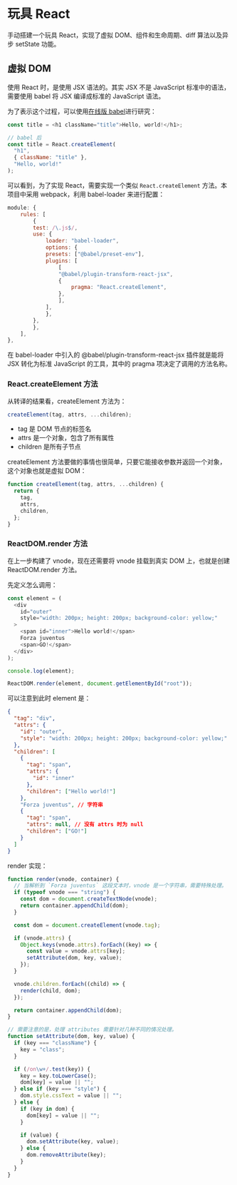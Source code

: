 # 玩具 React

手动搭建一个玩具 React，实现了虚拟 DOM、组件和生命周期、diff 算法以及异步 setState 功能。

## 虚拟 DOM

使用 React 时，是使用 JSX 语法的。其实 JSX 不是 JavaScript 标准中的语法，需要使用 babel 将 JSX 编译成标准的 JavaScript 语法。

为了表示这个过程，可以使用[在线版 babel](https://babeljs.io/repl)进行研究：

```javascript
const title = <h1 className="title">Hello, world!</h1>;

// babel 后
const title = React.createElement(
  "h1",
  { className: "title" },
  "Hello, world!"
);
```

可以看到，为了实现 React，需要实现一个类似 `React.createElement` 方法。本项目中采用 webpack，利用 babel-loader 来进行配置：

```javascript
module: {
    rules: [
        {
        test: /\.js$/,
        use: {
            loader: "babel-loader",
            options: {
            presets: ["@babel/preset-env"],
            plugins: [
                [
                "@babel/plugin-transform-react-jsx",
                {
                    pragma: "React.createElement",
                },
                ],
            ],
            },
        },
        },
    ],
},
```

在 babel-loader 中引入的 @babel/plugin-transform-react-jsx 插件就是能将 JSX 转化为标准 JavaScript 的工具，其中的 pragma 项决定了调用的方法名称。

### React.createElement 方法

从转译的结果看，createElement 方法为：

```javascript
createElement(tag, attrs, ...children);
```

- tag 是 DOM 节点的标签名
- attrs 是一个对象，包含了所有属性
- children 是所有子节点

createElement 方法要做的事情也很简单，只要它能接收参数并返回一个对象，这个对象也就是虚拟 DOM：

```javascript
function createElement(tag, attrs, ...children) {
  return {
    tag,
    attrs,
    children,
  };
}
```

### ReactDOM.render 方法

在上一步构建了 vnode，现在还需要将 vnode 挂载到真实 DOM 上，也就是创建 ReactDOM.render 方法。

先定义怎么调用：

```javascript
const element = (
  <div
    id="outer"
    style="width: 200px; height: 200px; background-color: yellow;"
  >
    <span id="inner">Hello world!</span>
    Forza juventus
    <span>GO!</span>
  </div>
);

console.log(element);

ReactDOM.render(element, document.getElementById("root"));
```

可以注意到此时 element 是：

```json
{
  "tag": "div",
  "attrs": {
    "id": "outer",
    "style": "width: 200px; height: 200px; background-color: yellow;"
  },
  "children": [
    {
      "tag": "span",
      "attrs": {
        "id": "inner"
      },
      "children": ["Hello world!"]
    },
    "Forza juventus", // 字符串
    {
      "tag": "span",
      "attrs": null, // 没有 attrs 时为 null
      "children": ["GO!"]
    }
  ]
}
```

render 实现：

```javascript
function render(vnode, container) {
  // 当解析到 `Forza juventus` 这段文本时，vnode 是一个字符串，需要特殊处理。
  if (typeof vnode === "string") {
    const dom = document.createTextNode(vnode);
    return container.appendChild(dom);
  }

  const dom = document.createElement(vnode.tag);

  if (vnode.attrs) {
    Object.keys(vnode.attrs).forEach((key) => {
      const value = vnode.attrs[key];
      setAttribute(dom, key, value);
    });
  }

  vnode.children.forEach((child) => {
    render(child, dom);
  });

  return container.appendChild(dom);
}

// 需要注意的是，处理 attributes 需要针对几种不同的情况处理。
function setAttribute(dom, key, value) {
  if (key === "className") {
    key = "class";
  }

  if (/on\w+/.test(key)) {
    key = key.toLowerCase();
    dom[key] = value || "";
  } else if (key === "style") {
    dom.style.cssText = value || "";
  } else {
    if (key in dom) {
      dom[key] = value || "";
    }

    if (value) {
      dom.setAttribute(key, value);
    } else {
      dom.removeAttribute(key);
    }
  }
}
```
